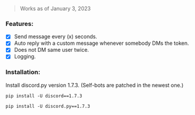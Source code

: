 > Works as of January 3, 2023

### Features:
- [x] Send message every (x) seconds.
- [x] Auto reply with a custom message whenever somebody DMs the token.
- [x] Does not DM same user twice.
- [x] Logging.

### Installation:
Install discord.py version 1.7.3. (Self-bots are patched in the newest one.)

`pip install -U discord==1.7.3`

`pip install -U discord.py==1.7.3`
